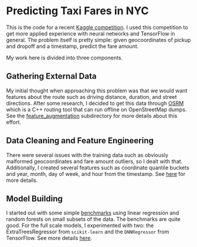 Predicting Taxi Fares in NYC
============================

This is the code for a recent [Kaggle competition](https://www.kaggle.com/c/new-york-city-taxi-fare-prediction). I used this competition to get more applied experience with neural networks and TensorFlow in general. The problem itself is pretty simple: given geocoordinates of pickup and dropoff and a timestamp, predict the fare amount.

My work here is divided into three components.

## Gathering External Data

My initial thought when approaching this problem was that we would want features about the route such as driving distance, duration, and street directions. After some research, I decided to get this data through [OSRM](https://github.com/Project-OSRM/osrm-backend) which is a C++ routing tool that can run offline on OpenStreetMap dumps. See the [feature_augmentation](feature_augmentation) subdirectory for more details about this effort.

## Data Cleaning and Feature Engineering

There were several issues with the training data such as obviously malformed geocoordinates and fare amount outliers, so I dealt with that. Additionally, I created several features such as coordinate quantile buckets and year, month, day of week, and hour from the timestamp. See [here](models/Data%20Preparation%20and%20Exploration.ipynb) for more details.

## Model Building

I started out with some simple [benchmarks](models/Benchmarks.ipynb) using linear regression and random forests on small subsets of the data. The benchmarks are quite good. For the full scale models, I experimented with two: the ExtraTreesRegressor from `scikit-learn` and the `DNNRegressor` from TensorFlow. See more details [here](models).